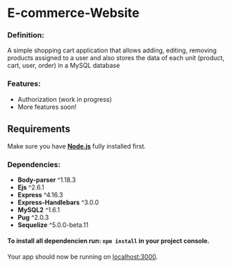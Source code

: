 # E-commerce-Website

### Definition:
A simple shopping cart application that allows adding, editing, removing products assigned to a user and also stores the data of each unit (product, cart, user, order) in a MySQL database

### Features:
- Authorization (work in progress)
- More features soon!

## Requirements
Make sure you have [**Node.js**](http://nodejs.org/) fully installed first.
### Dependencies:
- **Body-parser** ^1.18.3
- **Ejs** ^2.6.1
- **Express** ^4.16.3
- **Express-Handlebars** ^3.0.0
- **MySQL2** ^1.6.1
- **Pug** ^2.0.3
- **Sequelize** ^5.0.0-beta.11

#### To install all dependencien run: ```npm install``` in your project console.


Your app should now be running on [localhost:3000](http://localhost:3000/).
